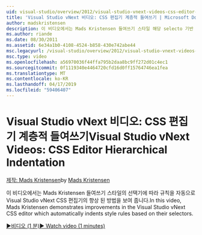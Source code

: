 ```yaml
---
uid: visual-studio/overview/2012/visual-studio-vnext-videos-css-editor-hierarchical-indentation
title: 'Visual Studio vNext 비디오: CSS 편집기 계층적 들여쓰기 | Microsoft Docs'
author: madskristensen
description: 이 비디오에서는 Mads Kristensen 들여쓰기 스타일 해당 selecto 기반 규칙을 자동으로 Visual Studio vNext CSS 편집기의 향상 된 기능을 보여 줍니다...
ms.author: riande
ms.date: 08/30/2011
ms.assetid: 6e34a1b0-4108-4524-b858-430e742abe44
msc.legacyurl: /visual-studio/overview/2012/visual-studio-vnext-videos-css-editor-hierarchical-indentation
msc.type: video
ms.openlocfilehash: a56970036f44ffa795b2daa8bc9ff272d01c4ec1
ms.sourcegitcommit: 0f1119340e4464720cfd16d0ff15764746ea1fea
ms.translationtype: MT
ms.contentlocale: ko-KR
ms.lasthandoff: 04/17/2019
ms.locfileid: "59406407"
---
```

# <a name="visual-studio-vnext-videos-css-editor-hierarchical-indentation"></a><span data-ttu-id="a058a-103">Visual Studio vNext 비디오: CSS 편집기 계층적 들여쓰기</span><span class="sxs-lookup"><span data-stu-id="a058a-103">Visual Studio vNext Videos: CSS Editor Hierarchical Indentation</span></span>

<span data-ttu-id="a058a-104">[제작: Mads Kristensen](https://github.com/madskristensen)</span><span class="sxs-lookup"><span data-stu-id="a058a-104">by [Mads Kristensen](https://github.com/madskristensen)</span></span>

<span data-ttu-id="a058a-105">이 비디오에서는 Mads Kristensen 들여쓰기 스타일의 선택기에 따라 규칙을 자동으로 Visual Studio vNext CSS 편집기의 향상 된 방법을 보여 줍니다.</span><span class="sxs-lookup"><span data-stu-id="a058a-105">In this video, Mads Kristensen demonstrates improvements in the Visual Studio vNext CSS editor which automatically indents style rules based on their selectors.</span></span>

[<span data-ttu-id="a058a-106">&#9654;비디오 (1 분)</span><span class="sxs-lookup"><span data-stu-id="a058a-106">&#9654; Watch video (1 minutes)</span></span>](https://channel9.msdn.com/Blogs/ASP-NET-Site-Videos/visual-studio-vnext-videos-css-editor-hierarchical-indentation)
